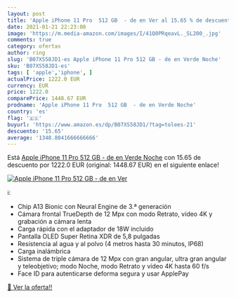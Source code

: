 ```yaml
---
layout: post
title: 'Apple iPhone 11 Pro  512 GB  - de en Ver al 15.65 % de descuento'
date: 2021-01-21 22:23:00
image: 'https://m.media-amazon.com/images/I/41Q0PRqeavL._SL200_.jpg'
comments: true
category: ofertas
author: ring
slug: 'B07XS58JD1-es Apple iPhone 11 Pro 512 GB - de en Verde Noche'
sku: 'B07XS58JD1-es'
tags: [ 'apple','iphone', ]
actualPrice: 1222.0 EUR
currency: EUR
price: 1222.0
comparePrice: 1448.67 EUR
prodname: 'Apple iPhone 11 Pro  512 GB  - de en Verde Noche'
country: 'es'
flag: '🇪🇸'
buyurl: 'https://www.amazon.es/dp/B07XS58JD1/?tag=tolees-21'
descuento: '15.65'
average: '1348.8041666666666'
---
```


Está [Apple iPhone 11 Pro  512 GB  - de en Verde Noche](https://www.amazon.es/dp/B07XS58JD1/?tag=tolees-21) con 15.65 de descuento por 1222.0 EUR (original: 1448.67 EUR) en el siguiente enlace!

[![Apple iPhone 11 Pro  512 GB  - de en Ver](https://m.media-amazon.com/images/I/41Q0PRqeavL._SL200_.jpg)](https://www.amazon.es/dp/B07XS58JD1/?tag=tolees-21)

ℹ️:

- Chip A13 Bionic con Neural Engine de 3.ª generación
- Cámara frontal TrueDepth de 12 Mpx con modo Retrato, vídeo 4K y grabación a cámara lenta
- Carga rápida con el adaptador de 18W incluido
- Pantalla OLED Super Retina XDR de 5,8 pulgadas
- Resistencia al agua y al polvo (4 metros hasta 30 minutos, IP68)
- Carga inalámbrica
- Sistema de triple cámara de 12 Mpx con gran angular, ultra gran angular y teleobjetivo; modo Noche, modo Retrato y vídeo 4K hasta 60 f/s
- Face ID para autenticarse deforma segura y usar ApplePay

[🛒 Ver la oferta!!](https://www.amazon.es/dp/B07XS58JD1/?tag=tolees-21)
